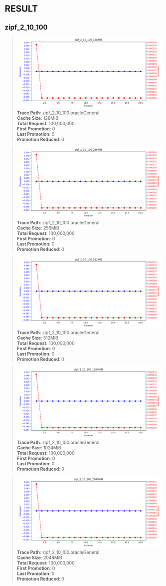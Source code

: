 # RESULT
## zipf_2_10_100 
> ![graph](./graph/zipf_2_10_100_128MiB_py.png)  
> **Trace Path**: zipf_2_10_100.oracleGeneral  
> **Cache Size**: 128MiB  
> **Total Request**: 100,000,000  
> **First Promotion**: 0  
> **Last Promotion**: 0  
> **Promotion Reduced**: 0  

> ![graph](./graph/zipf_2_10_100_256MiB_py.png)  
> **Trace Path**: zipf_2_10_100.oracleGeneral  
> **Cache Size**: 256MiB  
> **Total Request**: 100,000,000  
> **First Promotion**: 0  
> **Last Promotion**: 0  
> **Promotion Reduced**: 0  

> ![graph](./graph/zipf_2_10_100_512MiB_py.png)  
> **Trace Path**: zipf_2_10_100.oracleGeneral  
> **Cache Size**: 512MiB  
> **Total Request**: 100,000,000  
> **First Promotion**: 0  
> **Last Promotion**: 0  
> **Promotion Reduced**: 0  

> ![graph](./graph/zipf_2_10_100_1024MiB_py.png)  
> **Trace Path**: zipf_2_10_100.oracleGeneral  
> **Cache Size**: 1024MiB  
> **Total Request**: 100,000,000  
> **First Promotion**: 0  
> **Last Promotion**: 0  
> **Promotion Reduced**: 0  

> ![graph](./graph/zipf_2_10_100_2048MiB_py.png)  
> **Trace Path**: zipf_2_10_100.oracleGeneral  
> **Cache Size**: 2048MiB  
> **Total Request**: 100,000,000  
> **First Promotion**: 0  
> **Last Promotion**: 0  
> **Promotion Reduced**: 0  

